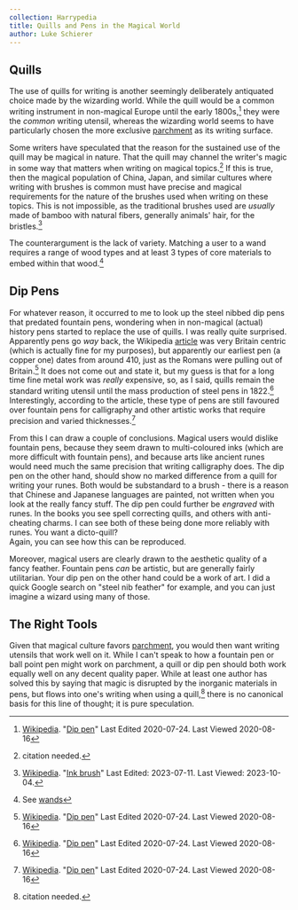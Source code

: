 ```yaml
---
collection: Harrypedia
title: Quills and Pens in the Magical World
author: Luke Schierer
---
```


## Quills

The use of quills for writing is another seemingly deliberately
antiquated choice made by the wizarding world. While the quill would
be a common writing instrument in non-magical Europe until the early
1800s,[^200816-5] they were the _common_ writing utensil, whereas the
wizarding world seems to have particularly chosen the more exclusive
[parchment] as its writing surface.

Some writers have speculated that the reason for the sustained use of
the quill may be magical in nature. That the quill may channel the
writer's magic in some way that matters when writing on magical
topics.[^231004-1] If this is true, then the magical population of China,
Japan, and similar cultures where writing with brushes is common must
have precise and magical requirements for the nature of the brushes
used when writing on these topics. This is not impossible, as the
traditional brushes used are _usually_ made of bamboo with natural fibers,
generally animals' hair, for the bristles.[^231004-2]

The counterargument is the lack of variety. Matching a user to a wand
requires a range of wood types and at least 3 types of core materials
to embed within that wood.[^231004-3]

## Dip Pens

For whatever reason, it occurred to me to look up the steel nibbed dip
pens that predated fountain pens, wondering when in non-magical (actual)
history pens started to replace the use of quills. I was really quite
surprised. Apparently pens go _way_ back, the Wikipedia [article][Dip pen] was very Britain centric (which is actually fine for my purposes),
but apparently our earliest pen (a copper one) dates from around 410,
just as the Romans were pulling out of Britain.[^200816-4] It does not
come out and state it, but my guess is that for a long time fine metal
work was _really_ expensive, so, as I said, quills remain the standard
writing utensil until the mass production of steel pens in 1822.[^200816-5]  
Interestingly, according to the article, these type of pens are still
favoured over fountain pens for calligraphy and other artistic works
that require precision and varied thicknesses.[^200816-6]

From this I can draw a couple of conclusions. Magical users would dislike
fountain pens, because they seem drawn to multi-coloured inks (which
are more difficult with fountain pens), and because arts like ancient
runes would need much the same precision that writing calligraphy does.
The dip pen on the other hand, should show no marked difference from a
quill for writing your runes. Both would be substandard to a brush -
there is a reason that Chinese and Japanese languages are painted, not
written when you look at the really fancy stuff. The dip pen could
further be _engraved_ with runes. In the books you see spell
correcting quills, and others with anti-cheating charms. I can see both
of these being done more reliably with runes. You want a dicto-quill?  
Again, you can see how this can be reproduced.

Moreover, magical users are clearly drawn to the aesthetic quality of a
fancy feather. Fountain pens _can_ be artistic, but are generally
fairly utilitarian. Your dip pen on the other hand could be a work of
art. I did a quick Google search on "steel nib feather" for example,
and you can just imagine a wizard using many of those.

## The Right Tools

Given that magical culture favors [parchment], you would then want writing
utensils that work well on it. While I can't speak to how a fountain pen
or ball point pen might work on parchment, a quill or dip pen should
both work equally well on any decent quality paper. While at least one
author has solved this by saying that magic is disrupted by the
inorganic materials in pens, but flows into one's writing when using a
quill,[^230804] there is no canonical basis for this line of thought;
it is pure speculation.

[parchment]: ../parchment_and_paper/
[McGonagall]: /harrypedia/people/mcgonagall/minerva//
[Dip pen]: https://en.wikipedia.org/wiki/Dip_pen
[Harry]: /harrypedia/people/potter/harry_james//
[Wikipedia]: https://en.wikipedia.org/

[^231004-3]: See [wands]

[wands]: /harrypedia/magic/wands//

[^231004-1]: citation needed.

[^230804]: citation needed.

[^200819-1]:
    AndrewWolfe. _[The Ghost of Privet Drive](https://archiveofourown.org/works/21500365)_
    [Archive of Our Own](https://archiveofourown.org) Last Updated 202008-14. Last Viewed 2020-08-19.

[^200816-3]:
    Sinyk. _[Angry Harry and the Seven](https://www.fanfiction.net/s/9750991)_
    [FanFiction](https://www.fanfiction.net/). Last Updated 2013-10-22. Last Viewed
    2020-08-16.

[Ink brush]: https://en.wikipedia.org/wiki/Ink_brush

[^231004-2]:
    [Wikipedia](https://en.wikipedia.org/).
    "[Ink brush]" Last Edited: 2023-07-11. Last Viewed: 2023-10-04.

[^200816-4]:
    [Wikipedia](https://en.wikipedia.org/).
    "[Dip pen]" Last Edited 2020-07-24. Last Viewed 2020-08-16

[^200816-5]:
    [Wikipedia](https://en.wikipedia.org/).
    "[Dip pen]" Last Edited 2020-07-24. Last
    Viewed 2020-08-16

[^200816-6]:
    [Wikipedia](https://en.wikipedia.org/).
    "[Dip pen]" Last Edited 2020-07-24. Last
    Viewed 2020-08-16

[^200816-7]:
    ©Paper Sizes. "[The History Of Paper](https://www.papersizes.org/paper-history-overview.htm)"
    [International Paper Sizes and Formats](https://www.papersizes.org/) Last viewed 2020-08-16.

[^200816-8]:
    ©Paper Sizes. "[The History Of Paper](https://www.papersizes.org/paper-history-overview.htm)"
    [International Paper Sizes and Formats](https://www.papersizes.org/) Last viewed
    2020-08-16.

[^200816-9]:
    Reginmund. "[The Rise and Fall of Parchment](http://www.allempires.com/article/index.php?q=parchment)"
    [All Empires Online History Community](http://www.allempires.com/) 2007-01-10. Last Viewed 2020-08-16.

[^200816-10]:
    Reginmund. "[The Rise and Fall of Parchment](http://www.allempires.com/article/index.php?q=parchment)"
    [All Empires Online History Community](http://www.allempires.com/) 2007-01-10.
    Last Viewed 2020-08-16.

[^210220-2]: you see this in a number of works, but I currently remember:

    - Shygui. _[A Fateful Walk](https://www.fanfiction.net/s/12150047)_
      [Chapter 8](https://www.fanfiction.net/s/12150047/8/A-Fateful-Walk).
      Updated: 2018-09-05; Published: 2016-09-15; Last Viewed: 2021-02-20.
    - Sinyk. _[Angry Harry and the Seven](https://www.fanfiction.net/s/9750991)_
      [Chapter 7](https://www.fanfiction.net/s/9750991/17/Angry-Harry-and-the-Seven)
      Updated: 2013-10-22; Published: 2013-10-09; Last Viewed 2021-02-20.
